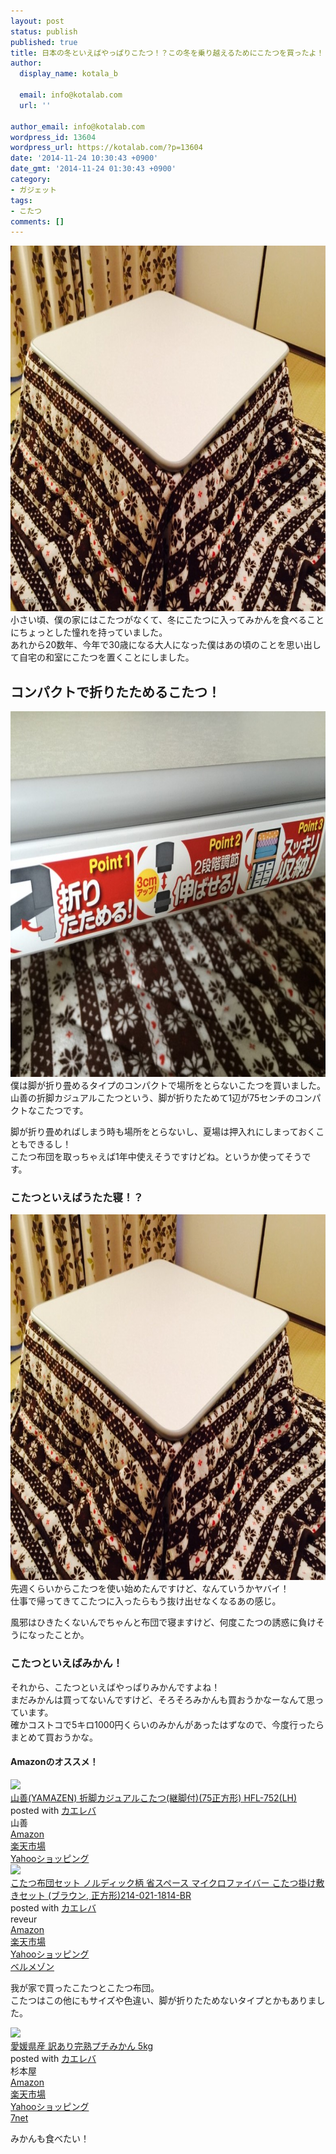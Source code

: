 ```yaml
---
layout: post
status: publish
published: true
title: 日本の冬といえばやっぱりこたつ！？この冬を乗り越えるためにこたつを買ったよ！
author:
  display_name: kotala_b

  email: info@kotalab.com
  url: ''

author_email: info@kotalab.com
wordpress_id: 13604
wordpress_url: https://kotalab.com/?p=13604
date: '2014-11-24 10:30:43 +0900'
date_gmt: '2014-11-24 01:30:43 +0900'
category:
- ガジェット
tags:
- こたつ
comments: []
---
```

<p><img src="/wp-content/uploads/kotatsu-japanese-winter_20141125_01-780x585.jpg" alt="kotatsu-japanese-winter_20141125_01" width="780" height="585" class="aligncenter size-large wp-image-13607" /><br />
小さい頃、僕の家にはこたつがなくて、冬にこたつに入ってみかんを食べることにちょっとした憧れを持っていました。<br />
あれから20数年、今年で30歳になる大人になった僕はあの頃のことを思い出して自宅の和室にこたつを置くことにしました。<br />
</p>
<!--more-->
<h2>コンパクトで折りたためるこたつ！</h2>
<p><img src="/wp-content/uploads/kotatsu-japanese-winter_20141125_03-780x585.jpg" alt="kotatsu-japanese-winter_20141125_03" width="780" height="585" class="aligncenter size-large wp-image-13609" /><br />
僕は脚が折り畳めるタイプのコンパクトで場所をとらないこたつを買いました。<br />
山善の折脚カジュアルこたつという、脚が折りたためて1辺が75センチのコンパクトなこたつです。</p>
<p>脚が折り畳めればしまう時も場所をとらないし、夏場は押入れにしまっておくこともできるし！<br />
こたつ布団を取っちゃえば1年中使えそうですけどね。というか使ってそうです。</p>
<h3>こたつといえばうたた寝！？</h3>
<p><img src="/wp-content/uploads/kotatsu-japanese-winter_20141125_01-780x585.jpg" alt="kotatsu-japanese-winter_20141125_01" width="780" height="585" class="aligncenter size-large wp-image-13607" /><br />
先週くらいからこたつを使い始めたんですけど、なんていうか<span class="b">ヤバイ！</span><br />
仕事で帰ってきてこたつに入ったらもう抜け出せなくなるあの感じ。</p>
<p>風邪はひきたくないんでちゃんと布団で寝ますけど、何度こたつの誘惑に負けそうになったことか。</p>
<h3>こたつといえばみかん！</h3>
<p>それから、こたつといえばやっぱりみかんですよね！<br />
まだみかんは買ってないんですけど、そろそろみかんも買おうかなーなんて思っています。<br />
確かコストコで5キロ1000円くらいのみかんがあったはずなので、今度行ったらまとめて買おうかな。</p>
<h4 class="aam">Amazonのオススメ！</h4>
<div class="kaerebalink-box">
<div class="kaerebalink-image"><a href="https://www.amazon.co.jp/exec/obidos/ASIN/B002OUHCNC/same-22/ref=nosim/" rel="nofollow" target="_blank"><img src="https://images-fe.ssl-images-amazon.com/images/I/31nlYShh35L._SL160_.jpg" style="border: none;" /></a></div>
<div class="kaerebalink-info">
<div class="kaerebalink-name"><a href="https://www.amazon.co.jp/exec/obidos/ASIN/B002OUHCNC/same-22/ref=nosim/" rel="nofollow" target="_blank">山善(YAMAZEN) 折脚カジュアルこたつ(継脚付)(75正方形) HFL-752(LH)</a>
<div class="kaerebalink-powered-date">posted with <a href="https://kaereba.com" rel="nofollow" target="_blank">カエレバ</a></div>
</div>
<div class="kaerebalink-detail"> 山善     </div>
<div class="kaerebalink-link1">
<div class="shoplinkamazon"><a href="https://www.amazon.co.jp/gp/search?keywords=%8ER%91P%28YAMAZEN%29%20%90%DC%8Br%83J%83W%83%85%83A%83%8B%82%B1%82%BD%82%C2&__mk_ja_JP=%83J%83%5E%83J%83i&tag=same-22" rel="nofollow" target="_blank" title="アマゾン" >Amazon</a></div>
<div class="shoplinkrakuten"><a href="http://c.af.moshimo.com/af/c/click?a_id=374939&p_id=54&pc_id=54&pl_id=616&s_v=b5Rz2P0601xu&url=http%3A%2F%2Fsearch.rakuten.co.jp%2Fsearch%2Fmall%2F%25E5%25B1%25B1%25E5%2596%2584%2528YAMAZEN%2529%2520%25E6%258A%2598%25E8%2584%259A%25E3%2582%25AB%25E3%2582%25B8%25E3%2583%25A5%25E3%2582%25A2%25E3%2583%25AB%25E3%2581%2593%25E3%2581%259F%25E3%2581%25A4%2F-%2Ff.1-p.1-s.1-sf.0-st.A-v.2%3Fx%3D0" rel="nofollow" target="_blank" title="楽天市場" >楽天市場</a></div>
<div class="shoplinkyahoo"><a href="https://ck.jp.ap.valuecommerce.com/servlet/referral?sid=2967684&pid=883100332&vc_url=http%3A%2F%2Fshopping.search.yahoo.co.jp%2Fsearch%3FuIv%3Don%26ei%3DUTF-8%26tab_ex%3Dcommerce%26slider%3D0%26va%3D%25E5%25B1%25B1%25E5%2596%2584%2528YAMAZEN%2529%2520%25E6%258A%2598%25E8%2584%259A%25E3%2582%25AB%25E3%2582%25B8%25E3%2583%25A5%25E3%2582%25A2%25E3%2583%25AB%25E3%2581%2593%25E3%2581%259F%25E3%2581%25A4" rel="nofollow"  target="_blank" title="Yahooショッピング" >Yahooショッピング<img src="http://ad.jp.ap.valuecommerce.com/servlet/gifbanner?sid=2967684&pid=883100332" height="1" width="1" border="0"></a></div>
</div>
</div>
<div class="booklink-footer" style="clear: left"></div>
</div>
<div class="kaerebalink-box">
<div class="kaerebalink-image"><a href="https://www.amazon.co.jp/exec/obidos/ASIN/B00N9N4X8A/same-22/ref=nosim/" rel="nofollow" target="_blank"><img src="https://images-fe.ssl-images-amazon.com/images/I/41SQMVzQIJL._SL160_.jpg" style="border: none;" /></a></div>
<div class="kaerebalink-info">
<div class="kaerebalink-name"><a href="https://www.amazon.co.jp/exec/obidos/ASIN/B00N9N4X8A/same-22/ref=nosim/" rel="nofollow" target="_blank">こたつ布団セット ノルディック柄 省スペース マイクロファイバー こたつ掛け敷きセット (ブラウン, 正方形)214-021-1814-BR</a>
<div class="kaerebalink-powered-date">posted with <a href="https://kaereba.com" rel="nofollow" target="_blank">カエレバ</a></div>
</div>
<div class="kaerebalink-detail"> reveur     </div>
<div class="kaerebalink-link1">
<div class="shoplinkamazon"><a href="https://www.amazon.co.jp/gp/search?keywords=%82%B1%82%BD%82%C2%95z%92c%20&__mk_ja_JP=%83J%83%5E%83J%83i&tag=same-22" rel="nofollow" target="_blank" title="アマゾン" >Amazon</a></div>
<div class="shoplinkrakuten"><a href="http://c.af.moshimo.com/af/c/click?a_id=374939&p_id=54&pc_id=54&pl_id=616&s_v=b5Rz2P0601xu&url=http%3A%2F%2Fsearch.rakuten.co.jp%2Fsearch%2Fmall%2F%25E3%2581%2593%25E3%2581%259F%25E3%2581%25A4%25E5%25B8%2583%25E5%259B%25A3%2520%2F-%2Ff.1-p.1-s.1-sf.0-st.A-v.2%3Fx%3D0" rel="nofollow" target="_blank" title="楽天市場" >楽天市場</a></div>
<div class="shoplinkyahoo"><a href="https://ck.jp.ap.valuecommerce.com/servlet/referral?sid=2967684&pid=883100332&vc_url=http%3A%2F%2Fshopping.search.yahoo.co.jp%2Fsearch%3FuIv%3Don%26ei%3DUTF-8%26tab_ex%3Dcommerce%26slider%3D0%26va%3D%25E3%2581%2593%25E3%2581%259F%25E3%2581%25A4%25E5%25B8%2583%25E5%259B%25A3%2520" rel="nofollow"  target="_blank" title="Yahooショッピング" >Yahooショッピング<img src="http://ad.jp.ap.valuecommerce.com/servlet/gifbanner?sid=2967684&pid=883100332" height="1" width="1" border="0"></a></div>
<div class="shoplinkbellemaison"><a href="https://click.linksynergy.com/fs-bin/click?id=d2yYUp776R4&subid=&offerid=47523.1&type=10&tmpid=1237&RD_PARM1=http%253A%252F%252Fwww.bellemaison.jp%252Fep%252Fsrvlt%252FEPFB00%252FEPFB0024%252FdHdExtSrchProc%253FBELN_SHOP_KBN%253D100%2526KNSK_CTGR_TI%253Dall%2526KNSK_ACT_KBN%253D0%2526KEYWORD%253D%252582%2525B1%252582%2525BD%252582%2525C2%252595z%252592c%252520" rel="nofollow" target="_blank" title="ベルメゾン" >ベルメゾン</a></div>
</div>
</div>
<div class="booklink-footer" style="clear: left"></div>
</div>
<p>我が家で買ったこたつとこたつ布団。<br />
こたつはこの他にもサイズや色違い、脚が折りたためないタイプとかもありました。</p>
<div class="kaerebalink-box">
<div class="kaerebalink-image"><a href="https://www.amazon.co.jp/exec/obidos/ASIN/B00JFPYUFM/same-22/ref=nosim/" rel="nofollow" target="_blank"><img src="https://images-fe.ssl-images-amazon.com/images/I/51k7NoZw1ML._SL160_.jpg" style="border: none;" /></a></div>
<div class="kaerebalink-info">
<div class="kaerebalink-name"><a href="https://www.amazon.co.jp/exec/obidos/ASIN/B00JFPYUFM/same-22/ref=nosim/" rel="nofollow" target="_blank">愛媛県産 訳あり完熟プチみかん 5kg</a>
<div class="kaerebalink-powered-date">posted with <a href="https://kaereba.com" rel="nofollow" target="_blank">カエレバ</a></div>
</div>
<div class="kaerebalink-detail"> 杉本屋     </div>
<div class="kaerebalink-link1">
<div class="shoplinkamazon"><a href="https://www.amazon.co.jp/gp/search?keywords=%88%A4%95Q%8C%A7%8EY%20%82%DD%82%A9%82%F1&__mk_ja_JP=%83J%83%5E%83J%83i&tag=same-22" rel="nofollow" target="_blank" title="アマゾン" >Amazon</a></div>
<div class="shoplinkrakuten"><a href="http://c.af.moshimo.com/af/c/click?a_id=374939&p_id=54&pc_id=54&pl_id=616&s_v=b5Rz2P0601xu&url=http%3A%2F%2Fsearch.rakuten.co.jp%2Fsearch%2Fmall%2F%25E6%2584%259B%25E5%25AA%259B%25E7%259C%258C%25E7%2594%25A3%2520%25E3%2581%25BF%25E3%2581%258B%25E3%2582%2593%2F-%2Ff.1-p.1-s.1-sf.0-st.A-v.2%3Fx%3D0" rel="nofollow" target="_blank" title="楽天市場" >楽天市場</a></div>
<div class="shoplinkyahoo"><a href="https://ck.jp.ap.valuecommerce.com/servlet/referral?sid=2967684&pid=883100332&vc_url=http%3A%2F%2Fshopping.search.yahoo.co.jp%2Fsearch%3FuIv%3Don%26ei%3DUTF-8%26tab_ex%3Dcommerce%26slider%3D0%26va%3D%25E6%2584%259B%25E5%25AA%259B%25E7%259C%258C%25E7%2594%25A3%2520%25E3%2581%25BF%25E3%2581%258B%25E3%2582%2593" rel="nofollow"  target="_blank" title="Yahooショッピング" >Yahooショッピング<img src="http://ad.jp.ap.valuecommerce.com/servlet/gifbanner?sid=2967684&pid=883100332" height="1" width="1" border="0"></a></div>
<div class="shoplinkseven"><a href="https://ck.jp.ap.valuecommerce.com/servlet/referral?sid=2967684&pid=883100332&vc_url=http%3A%2F%2Fwww.7netshopping.jp%2Fall%2Fsearch_result%2F-%2Fbprice%2Foff%2Fsort%2F0%2Fkword_in%2F%25E6%2584%259B%25E5%25AA%259B%25E7%259C%258C%25E7%2594%25A3%2520%25E3%2581%25BF%25E3%2581%258B%25E3%2582%2593%2FallGoods%2Fon%2Fsubmit.x%2F30%2Fdisp_result%2F1%2Fsubmit.y%2F9%2Fprvlg%2Foff%2Fnobuy%2Fon%2FsetProduct%2Foff%2Foop%2Fon%2Fctgy%2Fall%2FfromKeywordSearch%2Ftrue" rel="nofollow" target="_blank" title="セブンネットショッピング" >7net</a></div>
</div>
</div>
<div class="booklink-footer" style="clear: left"></div>
</div>
<p>みかんも食べたい！</p>
